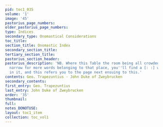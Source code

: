 ```yaml
---
pid: toc1_035
volume: '1'
image: '45'
pastorius_page_numbers: 
older_pastorius_page_numbers: 
type: Indices
secondary_type: Onomastical Considerations
toc_title: 
section_title: Onomastic Index
secondary_section_title: 
tertiary_section_title: 
pastorius_section_header: 
pastorius_description: 'NB. Where this Table the room being all crowded up grew to
  narrow for more words belonging to that place, you''ll find a [: :] with a Number
  in it, and this refers you to the page next ensuing to this.'
contents: Geo. Trapezuntius - John Duke of Zweybrucken
secondary_contents: 
first_entry: Geo. Trapezuntius
last_entry: John Duke of Zweybrucken
order: '35'
thumbnail: 
full: 
notes_DONOTUSE: 
layout: toc1_item
collection: toc_vol1
---
```

